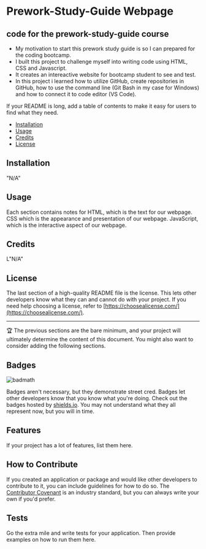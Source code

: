 # Prework-Study-Guide Webpage
## code for the prework-study-guide course


- My motivation to start this prework study guide is so I can prepared for the coding bootcamp.
- I built this project to challenge myself into writing code using HTML, CSS and Javascript.
- It creates an intereactive website for bootcamp student to see and test.
- In this project i learned how to utilize GitHub, create repositories in GitHub, how to use the command line (Git Bash in my case for Windows) and how to connect it to code editor (VS Code).


If your README is long, add a table of contents to make it easy for users to find what they need.

- [Installation](#installation) 
- [Usage](#usage)
- [Credits](#credits) 
- [License](#license) 

## Installation

"N/A"

## Usage

Each section contains notes for HTML, which is the text for our webpage. 
CSS which is the appearance and presentation of our webpage. 
JavaScript, which is the interactive aspect of our webpage.


## Credits

L"N/A"

## License

The last section of a high-quality README file is the license. This lets other developers know what they can and cannot do with your project. If you need help choosing a license, refer to [https://choosealicense.com/](https://choosealicense.com/).

---

🏆 The previous sections are the bare minimum, and your project will ultimately determine the content of this document. You might also want to consider adding the following sections.

## Badges

![badmath](https://img.shields.io/github/languages/top/nielsenjared/badmath)

Badges aren't necessary, but they demonstrate street cred. Badges let other developers know that you know what you're doing. Check out the badges hosted by [shields.io](https://shields.io/). You may not understand what they all represent now, but you will in time.

## Features

If your project has a lot of features, list them here.

## How to Contribute

If you created an application or package and would like other developers to contribute to it, you can include guidelines for how to do so. The [Contributor Covenant](https://www.contributor-covenant.org/) is an industry standard, but you can always write your own if you'd prefer.

## Tests

Go the extra mile and write tests for your application. Then provide examples on how to run them here.